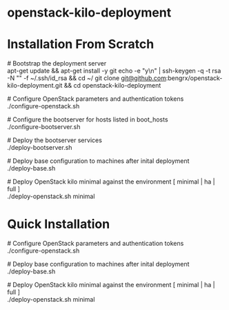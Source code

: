 # openstack-kilo-deployment

# Installation From Scratch

\# Bootstrap the deployment server<br>
apt-get update && apt-get install -y git
echo -e "y\n" | ssh-keygen -q -t rsa -N "" -f ~/.ssh/id_rsa && cd ~/
git clone git@github.com:bengrx/openstack-kilo-deployment.git && cd openstack-kilo-deployment

\# Configure OpenStack parameters and authentication tokens<br>
./configure-openstack.sh

\# Configure the bootserver for hosts listed in boot_hosts<br>
./configure-bootserver.sh

\# Deploy the bootserver services<br>
./deploy-bootserver.sh

\# Deploy base configuration to machines after inital deployment<br>
./deploy-base.sh

\# Deploy OpenStack kilo minimal against the environment [ minimal | ha | full ]<br>
./deploy-openstack.sh minimal

# Quick Installation
\# Configure OpenStack parameters and authentication tokens<br>
./configure-openstack.sh

\# Deploy base configuration to machines after inital deployment<br>
./deploy-base.sh

\# Deploy OpenStack kilo minimal against the environment [ minimal | ha | full ]<br>
./deploy-openstack.sh minimal

